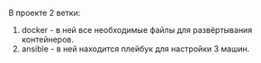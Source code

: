 В проекте 2 ветки:
1. docker - в ней все необходимые файлы для развёртывания контейнеров.
2. ansible - в ней находится плейбук для настройки 3 машин.
